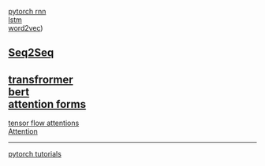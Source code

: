 [pytorch rnn](https://jaketae.github.io/study/pytorch-rnn/)
<br>
[lstm](https://colah.github.io/posts/2015-08-Understanding-LSTMs/)
<br>
[word2vec](https://jalammar.github.io/illustrated-word2vec/))
<br>

[Seq2Seq](https://pytorch.org/tutorials/intermediate/seq2seq_translation_tutorial.html)
---
[transfrormer](https://jalammar.github.io/illustrated-transformer/)
<br>
[bert](https://jalammar.github.io/illustrated-bert/)
<br>
[attention forms](https://towardsdatascience.com/attention-and-its-different-forms-7fc3674d14dc)
<br>
---
[tensor flow attentions](https://www.analyticsvidhya.com/blog/2019/11/comprehensive-guide-attention-mechanism-deep-learning/)
<br>
[Attention](https://nlp.seas.harvard.edu/2018/04/03/attention.html)

---
[pytorch tutorials](https://pytorch.org/tutorials/beginner/deep_learning_60min_blitz.html)
